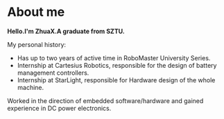 # About me

**Hello.I'm ZhuaX.A graduate from SZTU.**

My personal history:

- Has up to two years of active time in RoboMaster University Series.
- Internship at Cartesius Robotics, responsible for the design of battery management controllers.
- Internship at StarLight, responsible for Hardware design of the whole machine.

 Worked in the direction of embedded software/hardware and gained experience in DC power electronics. 
